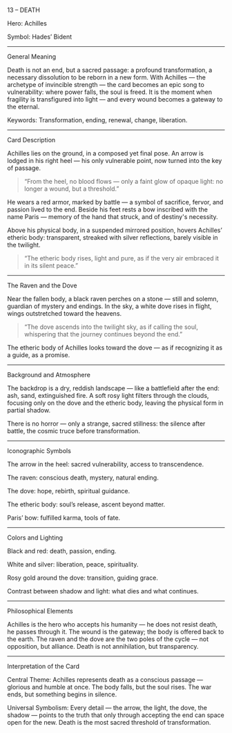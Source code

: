 13 – DEATH

Hero: Achilles

Symbol: Hades’ Bident


---

General Meaning

Death is not an end, but a sacred passage: a profound transformation, a necessary dissolution to be reborn in a new form.
With Achilles — the archetype of invincible strength — the card becomes an epic song to vulnerability: where power falls, the soul is freed.
It is the moment when fragility is transfigured into light — and every wound becomes a gateway to the eternal.

Keywords: Transformation, ending, renewal, change, liberation.


---

Card Description

Achilles lies on the ground, in a composed yet final pose.
An arrow is lodged in his right heel — his only vulnerable point, now turned into the key of passage.

> “From the heel, no blood flows — only a faint glow of opaque light: no longer a wound, but a threshold.”



He wears a red armor, marked by battle — a symbol of sacrifice, fervor, and passion lived to the end.
Beside his feet rests a bow inscribed with the name Paris — memory of the hand that struck, and of destiny's necessity.

Above his physical body, in a suspended mirrored position, hovers Achilles’ etheric body: transparent, streaked with silver reflections, barely visible in the twilight.

> “The etheric body rises, light and pure, as if the very air embraced it in its silent peace.”




---

The Raven and the Dove

Near the fallen body, a black raven perches on a stone — still and solemn, guardian of mystery and endings.
In the sky, a white dove rises in flight, wings outstretched toward the heavens.

> “The dove ascends into the twilight sky, as if calling the soul, whispering that the journey continues beyond the end.”



The etheric body of Achilles looks toward the dove — as if recognizing it as a guide, as a promise.


---

Background and Atmosphere

The backdrop is a dry, reddish landscape — like a battlefield after the end: ash, sand, extinguished fire.
A soft rosy light filters through the clouds, focusing only on the dove and the etheric body, leaving the physical form in partial shadow.

There is no horror — only a strange, sacred stillness: the silence after battle, the cosmic truce before transformation.


---

Iconographic Symbols

The arrow in the heel: sacred vulnerability, access to transcendence.

The raven: conscious death, mystery, natural ending.

The dove: hope, rebirth, spiritual guidance.

The etheric body: soul’s release, ascent beyond matter.

Paris’ bow: fulfilled karma, tools of fate.



---

Colors and Lighting

Black and red: death, passion, ending.

White and silver: liberation, peace, spirituality.

Rosy gold around the dove: transition, guiding grace.

Contrast between shadow and light: what dies and what continues.



---

Philosophical Elements

Achilles is the hero who accepts his humanity — he does not resist death, he passes through it.
The wound is the gateway; the body is offered back to the earth.
The raven and the dove are the two poles of the cycle — not opposition, but alliance.
Death is not annihilation, but transparency.


---

Interpretation of the Card

Central Theme:
Achilles represents death as a conscious passage — glorious and humble at once.
The body falls, but the soul rises. The war ends, but something begins in silence.

Universal Symbolism:
Every detail — the arrow, the light, the dove, the shadow — points to the truth that only through accepting the end can space open for the new.
Death is the most sacred threshold of transformation.
